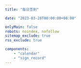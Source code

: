 ```yaml
---
title: "每日签到"

date: "2023-03-28T00:00:00+08:00"

onlyMain: false
robots: noindex, nofollow
sitemap_exclude: true
rss_exclude: true

components:
    - "calendar"
    - "sign_record"
---
```

